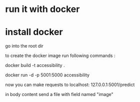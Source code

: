 # run it with docker

# install docker

go into  the root dir

to create the docker image run following commands : 

docker build -t accessibility .

docker run -d -p 5001:5000 accessibility

now you can make requests to localhost:
127.0.0.1:5001/predict

in body content send a file with field named "image"


